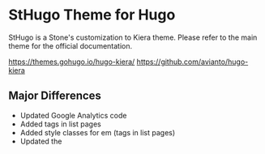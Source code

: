 # StHugo Theme for Hugo

StHugo is a Stone's customization to Kiera theme.
Please refer to the main theme for the official documentation.

https://themes.gohugo.io/hugo-kiera/
https://github.com/avianto/hugo-kiera

## Major Differences

* Updated Google Analytics code
* Added tags in list pages
* Added style classes for em (tags in list pages)
* Updated the <title>
* Added attachment shortcode
